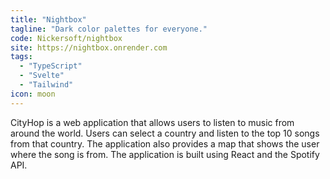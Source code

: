 ```yaml
---
title: "Nightbox"
tagline: "Dark color palettes for everyone."
code: Nickersoft/nightbox
site: https://nightbox.onrender.com
tags:
  - "TypeScript"
  - "Svelte"
  - "Tailwind"
icon: moon
---
```


CityHop is a web application that allows users to listen to music from around the world. Users can select a country and listen to the top 10 songs from that country. The application also provides a map that shows the user where the song is from. The application is built using React and the Spotify API.